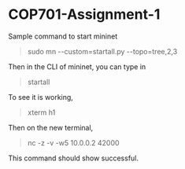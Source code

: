 # COP701-Assignment-1

Sample command to start mininet
> sudo mn --custom=startall.py --topo=tree,2,3

Then in the CLI of mininet, you can type in
> startall

To see it is working,
> xterm h1

Then on the new terminal,
> nc -z -v -w5 10.0.0.2 42000

This command should show successful.
